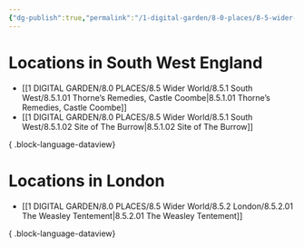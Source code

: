 ```yaml
---
{"dg-publish":true,"permalink":"/1-digital-garden/8-0-places/8-5-wider-world/8-5-0-wider-wizarding-world-overview/","tags":["MOC"],"dgShowToc":"true"}
---
```


# Locations in South West England
- [[1 DIGITAL GARDEN/8.0 PLACES/8.5 Wider World/8.5.1 South West/8.5.1.01 Thorne’s Remedies, Castle Coombe\|8.5.1.01 Thorne’s Remedies, Castle Coombe]]
- [[1 DIGITAL GARDEN/8.0 PLACES/8.5 Wider World/8.5.1 South West/8.5.1.02 Site of The Burrow\|8.5.1.02 Site of The Burrow]]

{ .block-language-dataview}

# Locations in London
- [[1 DIGITAL GARDEN/8.0 PLACES/8.5 Wider World/8.5.2 London/8.5.2.01 The Weasley Tentement\|8.5.2.01 The Weasley Tentement]]

{ .block-language-dataview}
